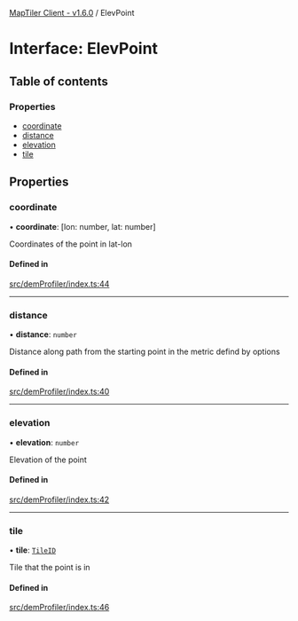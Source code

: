 [MapTiler Client - v1.6.0](../README.md) / ElevPoint

# Interface: ElevPoint

## Table of contents

### Properties

- [coordinate](ElevPoint.md#coordinate)
- [distance](ElevPoint.md#distance)
- [elevation](ElevPoint.md#elevation)
- [tile](ElevPoint.md#tile)

## Properties

### coordinate

• **coordinate**: [lon: number, lat: number]

Coordinates of the point in lat-lon

#### Defined in

[src/demProfiler/index.ts:44](https://github.com/CraigglesO/maptiler-client-js/blob/89a85f8/src/demProfiler/index.ts#L44)

___

### distance

• **distance**: `number`

Distance along path from the starting point in the metric defind by options

#### Defined in

[src/demProfiler/index.ts:40](https://github.com/CraigglesO/maptiler-client-js/blob/89a85f8/src/demProfiler/index.ts#L40)

___

### elevation

• **elevation**: `number`

Elevation of the point

#### Defined in

[src/demProfiler/index.ts:42](https://github.com/CraigglesO/maptiler-client-js/blob/89a85f8/src/demProfiler/index.ts#L42)

___

### tile

• **tile**: [`TileID`](TileID.md)

Tile that the point is in

#### Defined in

[src/demProfiler/index.ts:46](https://github.com/CraigglesO/maptiler-client-js/blob/89a85f8/src/demProfiler/index.ts#L46)
